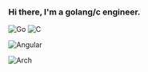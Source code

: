 ### Hi there, I'm a golang/c engineer.

![Go](https://img.shields.io/badge/go-%2300ADD8.svg?style=for-the-badge&logo=go&logoColor=white)
![C](https://img.shields.io/badge/c-%2300599C.svg?style=for-the-badge&logo=c&logoColor=white)

![Angular](https://img.shields.io/badge/angular-%23DD0031.svg?style=for-the-badge&logo=angular&logoColor=white)

![Arch](https://img.shields.io/badge/Arch%20Linux-1793D1?logo=arch-linux&logoColor=fff&style=for-the-badge)


<!--
**andriykutsevol/andriykutsevol** is a ✨ _special_ ✨ repository because its `README.md` (this file) appears on your GitHub profile.

Here are some ideas to get you started:

- 🔭 I’m currently working on ...
- 🌱 I’m currently learning ...
- 👯 I’m looking to collaborate on ...
- 🤔 I’m looking for help with ...
- 💬 Ask me about ...
- 📫 How to reach me: ...
- 😄 Pronouns: ...
- ⚡ Fun fact: ...
-->
